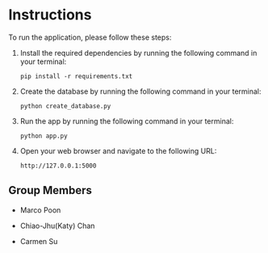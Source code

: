 # Instructions

To run the application, please follow these steps:

1. Install the required dependencies by running the following command in your terminal:

    ```
    pip install -r requirements.txt
    ```

2. Create the database by running the following command in your terminal:

    ```
    python create_database.py
    ```

3. Run the app by running the following command in your terminal:

    ```
    python app.py
    ```

4. Open your web browser and navigate to the following URL:

    ```
    http://127.0.0.1:5000
    ```

## Group Members

- Marco Poon

- Chiao-Jhu(Katy) Chan

- Carmen Su
